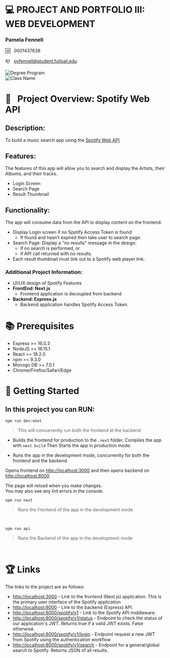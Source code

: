 # 💻 PROJECT AND PORTFOLIO III: WEB DEVELOPMENT

### Pamela Fennell

🆔 &nbsp; 0001437638

📪 &nbsp; pyfennell@student.fullsail.edu


![Degree Program](https://img.shields.io/badge/Degree-Web%20Development-orange?logo=gnometerminal)
<br>
![Class Name](https://img.shields.io/badge/Class-Project%20and%20Portfolio%20III-orange?logo=react)

# 📢 &nbsp; Project Overview: Spotify Web API

## Description: 
To build a music search app using the [Spotify Web API](https://developer.spotify.com/documentation/web-api/).

## Features: 
The features of this app will allow you to search and display the Artists, their Albums, and their tracks. 
- Login Screen
- Search Page
- Result Thumbnail

## Functionality: 
The app will consume data from the API to display content on the frontend.
- Display Login screen if no Spotify Access Token is found 
	- If found and hasn’t expired then take user to search page.
- Search Page: Display a "no results" message in the design: 
	- if no search is performed, or 
	- if API call returned with no results.
- Each result thumbnail must link out to a Spotify web player link. 

### Additional Project Information:
- UI/UX design of Spotify Features
- **FrontEnd: Next.js** 
	- Frontend application is decoupled from backend 
- **Backend: Express.js**
	- Backend application handles Spotify Access Token. 


# 📚 Prerequisites
- Express 	>= 16.0.3
- NodeJS 	>= 16.15.1
- React 	>= 18.2.0
- npm 		>= 9.3.0
- Monogo DB >= 7.0.1
- Chrome/Firefox/Safari/Edge 


# 🏃 Getting Started

## In this project you can RUN: 
``npm run dev:next``
> This will concurrently run both the frontend at the backend

- Builds the frontend for production to the ``.next`` folder. Compiles the app with `next build` Then Starts the app in production mode.

- Runs the app in the development mode, concurrenlty for both the frontend and the backend.

Opens frontend on [http://localhost:3000](http://localhost:3000) and then opens backend on [http://localhost:8000](http://localhost:8000)


The page will reload when you make changes.\
You may also see any lint errors in the console.
<br>

``npm run next``
> Runs the Frontend of the app in the development mode
<br>

``npm run api``
> Runs the Backend of the app in the development mode
<br>

#

# 🏆 Links

The links to the project are as follows: 

- [http://localhost:3000](http://localhost:3000) - Link to the frontend (Next.js) application. This is the primary user interface of the Spotify application
- [http://localhost:8000](http://localhost:8000) - Link to the backend (Express) API.
- [http://localhost:8000/spotify/v1](http://localhost:8000/spotify/v1) - Link to the Spotify API middleware. 
- [http://localhost:8000/spotify/v1/status](http://localhost:8000/spotify/v1/status) - Endpoint to check the status of our application's JWT. Returns true if a valid JWT exists. False otherwise.
- [http://localhost:8000/spotify/v1/login](http://localhost:8000/spotify/v1/login) - Endpoint request a new JWT from Spotify using the authentication workflow
- [http://localhost:8000/spotify/v1/search](http://localhost:8000/spotify/v1/search) - Endpoint for a general/global search to Spotify. Returns JSON of all results. 
